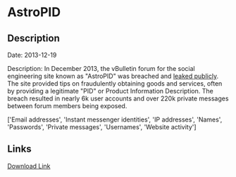 # AstroPID

## Description

Date: 2013-12-19

Description:
In December 2013, the vBulletin forum for the social engineering site known as "AstroPID" was breached and <a href="https://www.sinister.ly/Thread-40-Compromised-databases" target="_blank" rel="noopener">leaked publicly</a>. The site provided tips on fraudulently obtaining goods and services, often by providing a legitimate "PID" or Product Information Description. The breach resulted in nearly 6k user accounts and over 220k private messages between forum members being exposed.


['Email addresses', 'Instant messenger identities', 'IP addresses', 'Names', 'Passwords', 'Private messages', 'Usernames', 'Website activity']

## Links

[Download Link](https://link-to.net/1229997/76.30509887281856/dynamic/?r=YXN0cm9waWQuY29t)